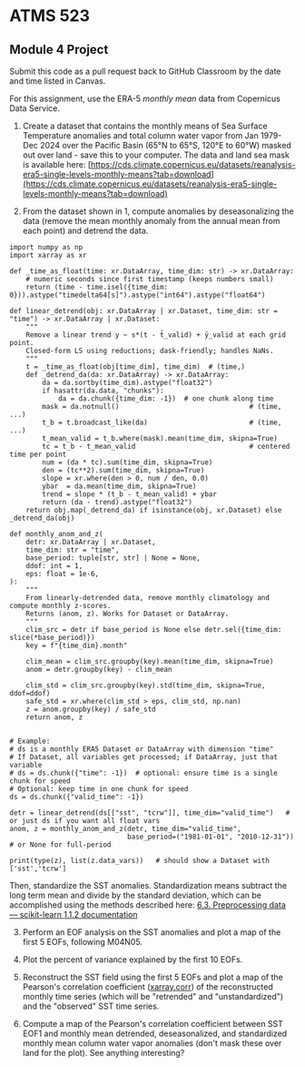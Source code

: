 # ATMS 523

## Module 4 Project
 
Submit this code as a pull request back to GitHub Classroom by the date and time listed in Canvas.

For this assignment, use the ERA-5 *monthly mean* data from Copernicus Data Service.  

1) Create a dataset that contains the monthly means of Sea Surface Temperature anomalies and total column water vapor from Jan 1979-Dec 2024 over the Pacific Basin (65°N to 65°S, 120°E to 60°W) masked out over land - save this to your computer. The data and land sea mask is available here: [https://cds.climate.copernicus.eu/datasets/reanalysis-era5-single-levels-monthly-means?tab=download](https://cds.climate.copernicus.eu/datasets/reanalysis-era5-single-levels-monthly-means?tab=download)


2)  From the dataset shown in 1, compute anomalies by deseasonalizing the data (remove the mean monthly anomaly from the annual mean from each point) and detrend the data. 

```
import numpy as np
import xarray as xr

def _time_as_float(time: xr.DataArray, time_dim: str) -> xr.DataArray:
    # numeric seconds since first timestamp (keeps numbers small)
    return (time - time.isel({time_dim: 0})).astype("timedelta64[s]").astype("int64").astype("float64")

def linear_detrend(obj: xr.DataArray | xr.Dataset, time_dim: str = "time") -> xr.DataArray | xr.Dataset:
    """
    Remove a linear trend y ~ s*(t - t̄_valid) + ȳ_valid at each grid point.
    Closed-form LS using reductions; dask-friendly; handles NaNs.
    """
    t = _time_as_float(obj[time_dim], time_dim)  # (time,)
    def _detrend_da(da: xr.DataArray) -> xr.DataArray:
        da = da.sortby(time_dim).astype("float32")
        if hasattr(da.data, "chunks"):
            da = da.chunk({time_dim: -1})  # one chunk along time
        mask = da.notnull()                                # (time, ...)
        t_b = t.broadcast_like(da)                         # (time, ...)
        t_mean_valid = t_b.where(mask).mean(time_dim, skipna=True)
        tc = t_b - t_mean_valid                            # centered time per point
        num = (da * tc).sum(time_dim, skipna=True)
        den = (tc**2).sum(time_dim, skipna=True)
        slope = xr.where(den > 0, num / den, 0.0)
        ybar  = da.mean(time_dim, skipna=True)
        trend = slope * (t_b - t_mean_valid) + ybar
        return (da - trend).astype("float32")
    return obj.map(_detrend_da) if isinstance(obj, xr.Dataset) else _detrend_da(obj)

def monthly_anom_and_z(
    detr: xr.DataArray | xr.Dataset,
    time_dim: str = "time",
    base_period: tuple[str, str] | None = None,
    ddof: int = 1,
    eps: float = 1e-6,
):
    """
    From linearly-detrended data, remove monthly climatology and compute monthly z-scores.
    Returns (anom, z). Works for Dataset or DataArray.
    """
    clim_src = detr if base_period is None else detr.sel({time_dim: slice(*base_period)})
    key = f"{time_dim}.month"

    clim_mean = clim_src.groupby(key).mean(time_dim, skipna=True)
    anom = detr.groupby(key) - clim_mean

    clim_std = clim_src.groupby(key).std(time_dim, skipna=True, ddof=ddof)
    safe_std = xr.where(clim_std > eps, clim_std, np.nan)
    z = anom.groupby(key) / safe_std
    return anom, z


# Example:
# ds is a monthly ERA5 Dataset or DataArray with dimension "time"
# If Dataset, all variables get processed; if DataArray, just that variable
# ds = ds.chunk({"time": -1})  # optional: ensure time is a single chunk for speed
# Optional: keep time in one chunk for speed
ds = ds.chunk({"valid_time": -1})

detr = linear_detrend(ds[["sst", "tcrw"]], time_dim="valid_time")   # or just ds if you want all float vars
anom, z = monthly_anom_and_z(detr, time_dim="valid_time",
                             base_period=("1981-01-01", "2010-12-31"))  # or None for full-period

print(type(z), list(z.data_vars))   # should show a Dataset with ['sst','tcrw']

```

Then, standardize the SST anomalies.  Standardization means subtract the long term mean and divide by the standard deviation, which can be accomplished using the methods described here: [6.3. Preprocessing data &mdash; scikit-learn 1.1.2 documentation](https://scikit-learn.org/stable/modules/preprocessing.html)
   
3) Perform an EOF analysis on the SST anomalies and plot a map of the first 5 EOFs, following M04N05.

4) Plot the percent of variance explained by the first 10 EOFs.

5) Reconstruct the SST field using the first 5 EOFs and plot a map of the Pearson's correlation coefficient ([xarray.corr](https://docs.xarray.dev/en/stable/generated/xarray.corr.html)) of the reconstructed monthly time series (which will be "retrended" and "unstandardized") and the "observed" SST time series.

6) Compute a map of the Pearson's correlation coefficient between SST EOF1 and monthly mean detrended, deseasonalized, and standardized monthly mean column water vapor anomalies (don't mask these over land for the plot).  See anything interesting?
